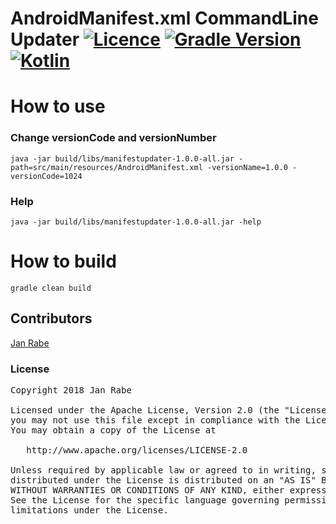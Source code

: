 # AndroidManifest.xml CommandLine Updater  [![Licence](https://img.shields.io/badge/licence-Apache%202-blue.svg)](https://raw.githubusercontent.com/kibotu/KalmanRx/master/LICENSE) [![Gradle Version](https://img.shields.io/badge/gradle-4.7-green.svg)](https://docs.gradle.org/current/release-notes) [![Kotlin](https://img.shields.io/badge/kotlin-1.2.41-green.svg)](https://kotlinlang.org/)

# How to use

### Change versionCode and versionNumber

    java -jar build/libs/manifestupdater-1.0.0-all.jar -path=src/main/resources/AndroidManifest.xml -versionName=1.0.0 -versionCode=1024

### Help

    java -jar build/libs/manifestupdater-1.0.0-all.jar -help

# How to build

    gradle clean build

## Contributors

[Jan Rabe](jan.rabe@kibotu.net)

### License
<pre>
Copyright 2018 Jan Rabe

Licensed under the Apache License, Version 2.0 (the "License");
you may not use this file except in compliance with the License.
You may obtain a copy of the License at

   http://www.apache.org/licenses/LICENSE-2.0

Unless required by applicable law or agreed to in writing, software
distributed under the License is distributed on an "AS IS" BASIS,
WITHOUT WARRANTIES OR CONDITIONS OF ANY KIND, either express or implied.
See the License for the specific language governing permissions and
limitations under the License.
</pre>